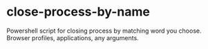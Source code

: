 # close-process-by-name
Powershell script for closing process by matching word you choose. Browser profiles, applications, any arguments. 
